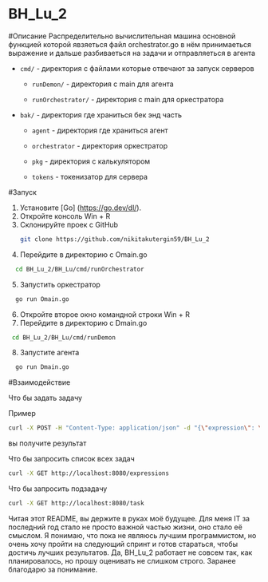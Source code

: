 # BH_Lu_2

#Описание
Распределительно вычислительная машина основной функцией которой явзяеться файл orchestrator.go в нём принимаеться выражение и дальше разбиваеться на задачи и отправляеться в агента
- `cmd/` - директория с файлами которые отвечают за запуск серверов
 
  - `runDemon/` - директория с main для агента
    
  - `runOrchestrator/` - директория с main для оркестратора
    
- `bak/` - директория где храниться бек энд часть

  - `agent` - директория где храниться агент
  
  - `orchestrator` - директория оркестратор
  
  - `pkg` - директория с калькулятором
  
  - `tokens` - токенизатор для сервера

#Запуск
1. Установите [Go] (https://go.dev/dl/).
2. Откройте консоль
Win + R
3. Склонируйте проек с GitHub
    ```bash
    git clone https://github.com/nikitakutergin59/BH_Lu_2
    ```
4. Перейдите в директорию с Omain.go
```bash
  cd BH_Lu_2/BH_Lu/cmd/runOrchestrator
```
5. Запустить оркестратор
```bash
  go run Omain.go
```
6. Откройте второе окно командной строки
Win + R
7. Перейдите в директорию с Dmain.go
```bash
 cd BH_Lu_2/BH_Lu/cmd/runDemon
```
8. Запустите агента
```bash
  go run Dmain.go
```

#Взаимодействие

Что бы задать задачу

Пример

```bash
curl -X POST -H "Content-Type: application/json" -d "{\"expression\": \"2 + 3 * 4\"}" http://localhost:8080/calculate
```
вы получите результат

Что бы запросить список всех задач

```bash
curl -X GET http://localhost:8080/expressions
```

Что бы запросить подзадачу
```bash
curl -X GET http://localhost:8080/task
```

Читая этот README, вы держите в руках моё будущее. Для меня IT за последний год стало не просто важной частью жизни, оно стало её смыслом. Я понимаю, что пока не являюсь лучшим программистом, но очень хочу пройти на следующий спринт и готов стараться, чтобы достичь лучших результатов. Да, BH_Lu_2 работает не совсем так, как планировалось, но прошу оценивать не слишком строго. Заранее благодарю за понимание.
